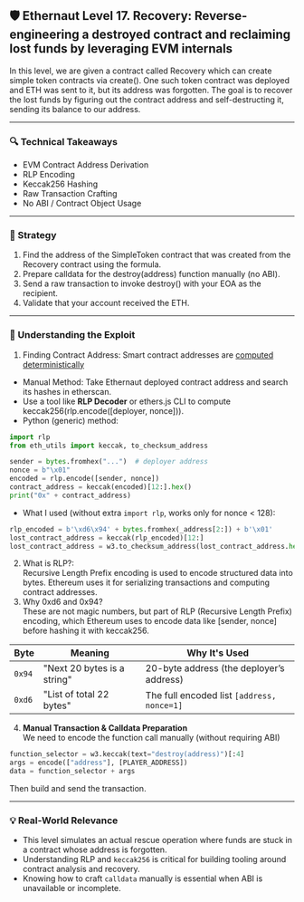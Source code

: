 ## 🛡️ Ethernaut Level 17. Recovery: Reverse-engineering a destroyed contract and reclaiming lost funds by leveraging EVM internals

In this level, we are given a contract called Recovery which can create simple token contracts via create(). One such token contract was deployed and ETH was sent to it, but its address was forgotten. The goal is to recover the lost funds by figuring out the contract address and self-destructing it, sending its balance to our address.

---
### 🔍 Technical Takeaways
- EVM Contract Address Derivation
- RLP Encoding
- Keccak256 Hashing
- Raw Transaction Crafting
- No ABI / Contract Object Usage
---
### 🔨 Strategy
1. Find the address of the SimpleToken contract that was created from the Recovery contract using the formula.
2. Prepare calldata for the destroy(address) function manually (no ABI).
3. Send a raw transaction to invoke destroy() with your EOA as the recipient.
4. Validate that your account received the ETH.

---
### 🧠 Understanding the Exploit
1. Finding Contract Address: Smart contract addresses are [computed deterministically](https://docs.soliditylang.org/en/v0.8.30/introduction-to-smart-contracts.html#accounts)
- Manual Method: Take Ethernaut deployed contract address and search its hashes in etherscan.
- Use a tool like **RLP Decoder** or ethers.js CLI to compute keccak256(rlp.encode([deployer, nonce])).
- Python (generic) method:
```python
import rlp
from eth_utils import keccak, to_checksum_address

sender = bytes.fromhex("...")  # deployer address
nonce = b"\x01"
encoded = rlp.encode([sender, nonce])
contract_address = keccak(encoded)[12:].hex()
print("0x" + contract_address)
```
- What I used (without extra `import rlp`, works only for nonce < 128):
```python
rlp_encoded = b'\xd6\x94' + bytes.fromhex(_address[2:]) + b'\x01'
lost_contract_address = keccak(rlp_encoded)[12:]
lost_contract_address = w3.to_checksum_address(lost_contract_address.hex())
```
2. What is RLP?:  
Recursive Length Prefix encoding is used to encode structured data into bytes. Ethereum uses it for serializing transactions and computing contract addresses.
3. Why 0xd6 and 0x94?  
These are not magic numbers, but part of RLP (Recursive Length Prefix) encoding, which Ethereum uses to encode data like [sender, nonce] before hashing it with keccak256.

| Byte   | Meaning                     | Why It's Used                              |
| ------ | --------------------------- | ------------------------------------------ |
| `0x94` | "Next 20 bytes is a string" | 20-byte address (the deployer’s address)   |
| `0xd6` | "List of total 22 bytes"    | The full encoded list `[address, nonce=1]` |

4. **Manual Transaction & Calldata Preparation**  
We need to encode the function call manually (without requiring ABI)
```python
function_selector = w3.keccak(text="destroy(address)")[:4]
args = encode(["address"], [PLAYER_ADDRESS])
data = function_selector + args
```
Then build and send the transaction.

---
### 💡 Real-World Relevance
- This level simulates an actual rescue operation where funds are stuck in a contract whose address is forgotten.
- Understanding RLP and `keccak256` is critical for building tooling around contract analysis and recovery.
- Knowing how to craft `calldata` manually is essential when ABI is unavailable or incomplete.
